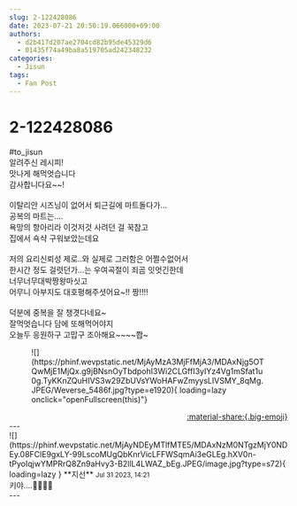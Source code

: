 ```yaml
---
slug: 2-122428086
date: 2023-07-21 20:50:19.066000+09:00
authors:
  - d2b417d207ae2704cd82b95de45329d6
  - 01435f74a49ba8a519705ad242348232
categories:
  - Jisun
tags:
  - Fan Post
---
```


# 2-122428086

<div class="post-container" markdown="1">
<div class="content-container md-sidebar__scrollwrap" markdown="1">

\#to_jisun <br>알려주신 레시피! <br>맛나게 해먹엇습니다<br>감사합니다요~~!<br><br>이탈리안 시즈닝이 없어서 퇴근길에 마트돌다가...<br>공복의 마트는....<br>욕망의 항아리라 이것저것 사려던 걸 꾹참고<br>집에서 쇽샥 구워보았는데요<br><br>저의 요리신뢰성 제로..와 실제로 그러함은 어쩔수없어서 <br>한시간 정도 걸렷던가...는 우여곡절이 죄곰 잇엇긴한데<br>너무너무대박짱왕마싯고<br>어무니 아부지도 대호평해주셧어요~!! 짱!!!!<br><br>덕분에 중복을 잘 챙겻다네요~<br>잘먹엇습니다 담에 또해먹어야지<br>오늘두 응원하구 고맙구 조아해요~~~~쫩~
<figure markdown="1">
![](https://phinf.wevpstatic.net/MjAyMzA3MjFfMjA3/MDAxNjg5OTQwMjE1MjQx.g9jBNsnOyTbdpohI3Wi2CLGffI3yIYz4Vg1mSfat1u0g.TyKKnZQuHIVS3w29ZbUVsYWoHAFwZmyysLIVSMY_8qMg.JPEG/Weverse_5486f.jpg?type=e1920){ loading=lazy onclick="openFullscreen(this)"}
</figure>


</div>
</div>

<div style="text-align: right;" markdown="1">
<a href="https://weverse.io/fromis9/fanpost/2-122428086" style="text-align: right;">:material-share:{.big-emoji}</a>
</div>
---

<div class="comments-container md-sidebar__scrollwrap" markdown="1">
<div class="comment" markdown="1">
<div class='id-container' markdown="1">
![](https://phinf.wevpstatic.net/MjAyNDEyMTlfMTE5/MDAxNzM0NTgzMjY0NDEy.08FClE9gxLY-99LscoMUgQbKnrVicLFFWSqmAi3eGLEg.hXV0n-tPyoIqjwYMPRrQ8Zn9aHvy3-B2llL4LWAZ_bEg.JPEG/image.jpg?type=s72){ loading=lazy }
**<span class="artist">지선</span>** <small>Jul 31 2023, 14:21</small><br>
</div>
<div class='comment-body' markdown="1">
키야....👍🏻👍🏻
</div>
</div>
</div>
---
